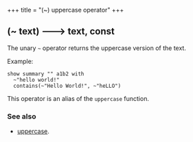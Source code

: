 +++
title = "(~) uppercase operator"
+++

## (~ text) 🡒 text, const

The unary `~` operator returns the uppercase version of the text.

Example:

```envision
show summary "" a1b2 with
  ~"hello world!"
  contains(~"Hello World!", ~"heLLO")
```

This operator is an alias of the `uppercase` function.

### See also

* [uppercase](../../stu/uppercase/).
